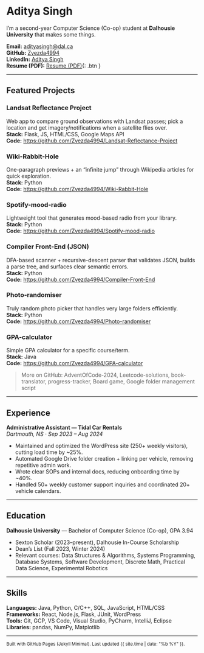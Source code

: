 # Aditya Singh

I’m a second-year Computer Science (Co-op) student at **Dalhousie University** that makes some things.

**Email:** [adityasingh@dal.ca](mailto:adityasingh@dal.ca)  
**GitHub:** [Zvezda4994](https://github.com/Zvezda4994)  
**LinkedIn:** [Aditya Singh](https://www.linkedin.com/in/aditya-singh-642449253/)  
**Resume (PDF):** [Resume (PDF)](/assets/Aditya_Singh_Resume.pdf){: .btn }


---

## Featured Projects

### Landsat Reflectance Project
Web app to compare ground observations with Landsat passes; pick a location and get imagery/notifications when a satellite flies over.  
**Stack:** Flask, JS, HTML/CSS, Google Maps API  
**Code:** https://github.com/Zvezda4994/Landsat-Reflectance-Project

### Wiki-Rabbit-Hole
One-paragraph previews + an “infinite jump” through Wikipedia articles for quick exploration.  
**Stack:** Python  
**Code:** https://github.com/Zvezda4994/Wiki-Rabbit-Hole

### Spotify-mood-radio
Lightweight tool that generates mood-based radio from your library.  
**Stack:** Python  
**Code:** https://github.com/Zvezda4994/Spotify-mood-radio

### Compiler Front-End (JSON)
DFA-based scanner + recursive-descent parser that validates JSON, builds a parse tree, and surfaces clear semantic errors.  
**Stack:** Python  
**Code:** https://github.com/Zvezda4994/Compiler-Front-End

### Photo-randomiser
Truly random photo picker that handles very large folders efficiently.  
**Stack:** Python  
**Code:** https://github.com/Zvezda4994/Photo-randomiser

### GPA-calculator
Simple GPA calculator for a specific course/term.  
**Stack:** Java  
**Code:** https://github.com/Zvezda4994/GPA-calculator


> More on GitHub: AdventOfCode-2024, Leetcode-solutions, book-translator, progress-tracker, Board game, Google folder management script

---

## Experience

**Administrative Assistant — Tidal Car Rentals**  
_Dartmouth, NS · Sep 2023 – Aug 2024_  
- Maintained and optimized the WordPress site (250+ weekly visitors), cutting load time by ~25%.  
- Automated Google Drive folder creation + linking per vehicle, removing repetitive admin work.  
- Wrote clear SOPs and internal docs, reducing onboarding time by ~40%.  
- Handled 50+ weekly customer support inquiries and coordinated 20+ vehicle calendars.

---

## Education

**Dalhousie University** — Bachelor of Computer Science (Co-op), GPA 3.94  
- Sexton Scholar (2023–present), Dalhousie In-Course Scholarship  
- Dean’s List (Fall 2023, Winter 2024)  
- Relevant courses: Data Structures & Algorithms, Systems Programming, Database Systems,
  Software Development, Discrete Math, Practical Data Science, Experimental Robotics

---

## Skills

**Languages:** Java, Python, C/C++, SQL, JavaScript, HTML/CSS  
**Frameworks:** React, Node.js, Flask, JUnit, WordPress  
**Tools:** Git, GCP, VS Code, Visual Studio, PyCharm, IntelliJ, Eclipse  
**Libraries:** pandas, NumPy, Matplotlib

---

<sub>Built with GitHub Pages (Jekyll Minimal). Last updated {{ site.time | date: "%b %Y" }}.</sub>
